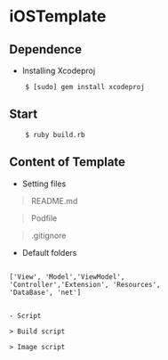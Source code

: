 # iOSTemplate

## Dependence

- Installing Xcodeproj
```
	$ [sudo] gem install xcodeproj
```

## Start

```
	$ ruby build.rb
```

## Content of Template

- Setting files

> README.md    

> Podfile    

> .gitignore
   
- Default folders

> ``` 
	['View', 'Model','ViewModel', 
	'Controller','Extension', 'Resources', 
	'DataBase', 'net']
```

- Script

> Build script  

> Image script